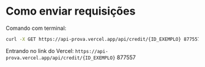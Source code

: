 # Como enviar requisições

Comando com terminal:

```sh
curl -X GET https://api-prova.vercel.app/api/credit/{ID_EXEMPLO} 877557
```
Entrando no link do Vercel: `https://api-prova.vercel.app/api/credit/{ID_EXEMPLO}` 877557